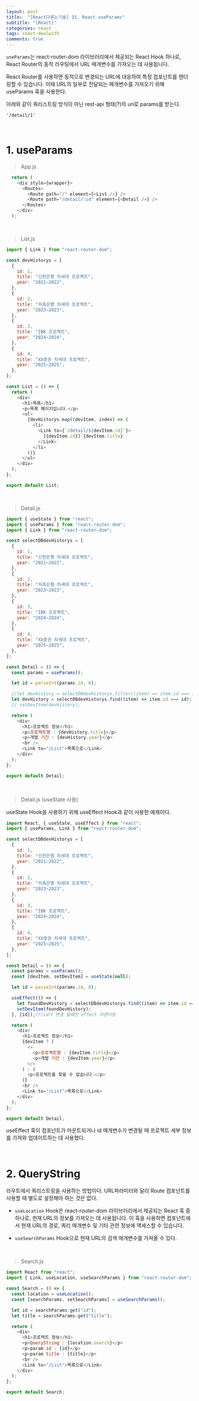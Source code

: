 ```yaml
---
layout: post
title:  "[React다루는기술] 15. React useParams"
subtitle: "[React]"
categories: react
tags: react-dealwith
comments: true
---
```


`useParams`는 react-router-dom 라이브러리에서 제공되는 React Hook 하나로, React Router의 동적 라우팅에서 URL 매개변수를 가져오는 데 사용됩니다.

React Router를 사용하면 동적으로 변경되는 URL에 대응하여 특정 컴포넌트를 렌더링할 수 있습니다. 이때 URL의 일부로 전달되는 매개변수를 가져오기 위해 useParams 훅을 사용한다.

아래와 같이 쿼리스트링 방식이 아닌 rest-api 형태(?)의 uri로 params를 받는다.

```
'/detail/1'
```

<br>

# 1. useParams 

> App.js

```js
  return (
    <div style={wrapper}>
      <Routes>
        <Route path="/" element={<List />} />
        <Route path="/detail/:id" element={<Detail />} />
      </Routes>
    </div>
  );
```

<br>


> List.js

```js
import { Link } from "react-router-dom";

const devHistorys = [
  {
    id: 1,
    title: "신한은행 차세대 프로젝트",
    year: "2021~2022",
  },
  {
    id: 2,
    title: "저축은행 차세대 프로젝트",
    year: "2023~2023",
  },
  {
    id: 3,
    title: "IBK 프로젝트",
    year: "2024~2024",
  },
  {
    id: 4,
    title: "XX증권 차세대 프로젝트",
    year: "2025~2025",
  },
];

const List = () => {
  return (
    <div>
      <h1>목록</h1>
      <p>목록 페이지입니다.</p>
      <ul>
        {devHistorys.map((devItem, index) => (
          <li>
            <Link to={`/detail/${devItem.id}`}>
              [{devItem.id}] {devItem.title}
            </Link>
          </li>
        ))}
      </ul>
    </div>
  );
};

export default List;
```

<br>


> Detail.js

```js
import { useState } from "react";
import { useParams } from "react-router-dom";
import { Link } from "react-router-dom";

const selectDBdevHistorys = [
  {
    id: 1,
    title: "신한은행 차세대 프로젝트",
    year: "2021~2022",
  },
  {
    id: 2,
    title: "저축은행 차세대 프로젝트",
    year: "2023~2023",
  },
  {
    id: 3,
    title: "IBK 프로젝트",
    year: "2024~2024",
  },
  {
    id: 4,
    title: "XX증권 차세대 프로젝트",
    year: "2025~2025",
  },
];

const Detail = () => {
  const params = useParams();

  let id = parseInt(params.id, 0);

  //let devHistory = selectDBdevHistorys.filter((item) => item.id === id)[0];
  let devHistory = selectDBdevHistorys.find((item) => item.id === id);
  // setDevItem(devHistory);

  return (
    <div>
      <h1>프로젝트 정보</h1>
      <p>프로젝트명 : {devHistory.title}</p>
      <p>개발 기간 : {devHistory.year}</p>
      <br />
      <Link to="/List">목록으로</Link>
    </div>
  );
};

export default Detail;
```

<br>


> Detail.js (useState 사용)

useState Hook을 사용하기 위해 useEffect Hook과 같이 사용한 예제이다.

```js
import React, { useState, useEffect } from "react";
import { useParams, Link } from "react-router-dom";

const selectDBdevHistorys = [
  {
    id: 1,
    title: "신한은행 차세대 프로젝트",
    year: "2021~2022",
  },
  {
    id: 2,
    title: "저축은행 차세대 프로젝트",
    year: "2023~2023",
  },
  {
    id: 3,
    title: "IBK 프로젝트",
    year: "2024~2024",
  },
  {
    id: 4,
    title: "XX증권 차세대 프로젝트",
    year: "2025~2025",
  },
];

const Detail = () => {
  const params = useParams();
  const [devItem, setDevItem] = useState(null);

  let id = parseInt(params.id, 0);

  useEffect(() => {
    let foundDevHistory = selectDBdevHistorys.find((item) => item.id === id);
    setDevItem(foundDevHistory);
  }, [id]);///id가 변경 될때만 effect 리렌더링

  return (
    <div>
      <h1>프로젝트 정보</h1>
      {devItem ? (
        <>
          <p>프로젝트명 : {devItem.title}</p>
          <p>개발 기간 : {devItem.year}</p>
        </>
      ) : (
        <p>프로젝트를 찾을 수 없습니다.</p>
      )}
      <br />
      <Link to="/List">목록으로</Link>
    </div>
  );
};

export default Detail;
```

useEffect 훅이 컴포넌트가 마운트되거나 id 매개변수가 변경될 때 프로젝트 세부 정보를 가져와 업데이트하는 데 사용했다.

<br>


# 2. QueryString

라우트에서 쿼리스트링을 사용하는 방법이다. URL파라미터와 달리 Route 컴포넌트를 사용할 때 별도로 설정해야 하는 것은 없다.

- `useLocation` Hook은 react-router-dom 라이브러리에서 제공되는 React 훅 중 하나로, 현재 URL의 정보를 가져오는 데 사용됩니다. 이 훅을 사용하면 컴포넌트에서 현재 URL의 경로, 쿼리 매개변수 및 기타 관련 정보에 액세스할 수 있습니다.

- `useSearchParams` Hook으로 현재 URL의 검색 매개변수를 가져올 수 있다.

<br>

> Search.js

```js
import React from "react";
import { Link, useLocation, useSearchParams } from "react-router-dom";

const Search = () => {
  const location = useLocation();
  const [searchParams, setSearchParams] = useSearchParams();

  let id = searchParams.get("id");
  let title = searchParams.get("title");

  return (
    <div>
      <h1>프로젝트 정보</h1>
      <p>QueryString : {location.search}</p>
      <p>param id : {id}</p>
      <p>param title : {title}</p>
      <br />
      <Link to="/List">목록으로</Link>
    </div>
  );
};

export default Search;
```

<br><br>
